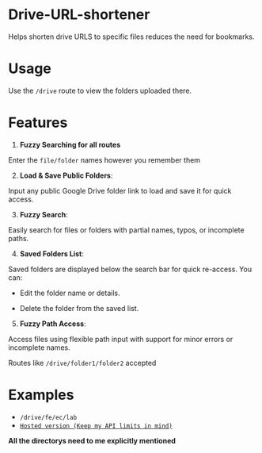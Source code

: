 # Drive-URL-shortener
Helps shorten drive URLS to specific files reduces the need for bookmarks.

# Usage
Use the `/drive` route to view the folders uploaded there.

# Features
1. **Fuzzy Searching for all routes**

  Enter the `file/folder` names however you remember them


2. **Load & Save Public Folders**:
   
  Input any public Google Drive folder link to load and save it for quick access.


3. **Fuzzy Search**:

  Easily search for files or folders with partial names, typos, or incomplete paths.


4. **Saved Folders List**:

  Saved folders are displayed below the search bar for quick re-access. You can:

  + Edit the folder name or details.

  + Delete the folder from the saved list.


5. **Fuzzy Path Access**: 
   
  Access files using flexible path input with support for minor errors or incomplete names.

Routes like `/drive/folder1/folder2` accepted

# Examples

+ `/drive/fe/ec/lab`
+ [`Hosted version (Keep my API limits in mind)`](https://greader.pythonanywhere.com/drive/fe)

**All the directorys need to me explicitly mentioned**
